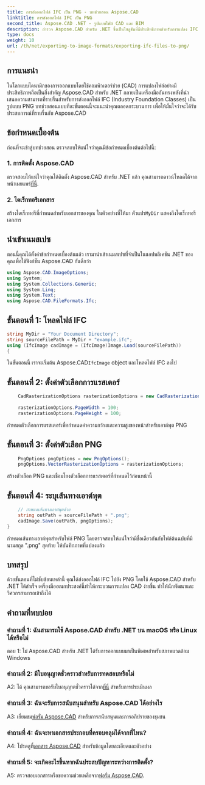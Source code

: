 ```yaml
---
title: การส่งออกไฟล์ IFC เป็น PNG - บทช่วยสอน Aspose.CAD
linktitle: การส่งออกไฟล์ IFC เป็น PNG
second_title: Aspose.CAD .NET - รูปแบบไฟล์ CAD และ BIM
description: สำรวจ Aspose.CAD สำหรับ .NET ซึ่งเป็นโซลูชันที่มีประสิทธิภาพสำหรับการแปลง IFC เป็น PNG ได้อย่างราบรื่น ดาวน์โหลดตอนนี้เพื่อการประมวลผลไฟล์ CAD ที่มีประสิทธิภาพ
type: docs
weight: 10
url: /th/net/exporting-to-image-formats/exporting-ifc-files-to-png/
---
```

## การแนะนำ

ในโลกแบบไดนามิกของการออกแบบโดยใช้คอมพิวเตอร์ช่วย (CAD) การแปลงไฟล์อย่างมีประสิทธิภาพถือเป็นสิ่งสำคัญ Aspose.CAD สำหรับ .NET กลายเป็นเครื่องมืออันทรงพลังที่นำเสนอความสามารถที่ราบรื่นสำหรับการส่งออกไฟล์ IFC (Industry Foundation Classes) เป็นรูปแบบ PNG บทช่วยสอนแบบทีละขั้นตอนนี้จะแนะนำคุณตลอดกระบวนการ เพื่อให้มั่นใจว่าจะได้รับประสบการณ์ที่ราบรื่นกับ Aspose.CAD

## ข้อกำหนดเบื้องต้น

ก่อนที่จะเข้าสู่บทช่วยสอน ตรวจสอบให้แน่ใจว่าคุณมีข้อกำหนดเบื้องต้นต่อไปนี้:

### 1. การติดตั้ง Aspose.CAD

 ตรวจสอบให้แน่ใจว่าคุณได้ติดตั้ง Aspose.CAD สำหรับ .NET แล้ว คุณสามารถดาวน์โหลดได้จากหน้าเผยแพร่[ที่นี่](https://releases.aspose.com/cad/net/).

### 2. ไดเร็กทอรีเอกสาร

 สร้างไดเร็กทอรีที่กำหนดสำหรับเอกสารของคุณ ในตัวอย่างที่ให้มา ตัวแปร`MyDir` แสดงถึงไดเร็กทอรีเอกสาร

## นำเข้าเนมสเปซ

ตอนนี้คุณได้ตั้งค่าข้อกำหนดเบื้องต้นแล้ว เรามานำเข้าเนมสเปซที่จำเป็นในแอปพลิเคชัน .NET ของคุณเพื่อใช้ฟังก์ชัน Aspose.CAD กันดีกว่า

```csharp
using Aspose.CAD.ImageOptions;
using System;
using System.Collections.Generic;
using System.Linq;
using System.Text;
using Aspose.CAD.FileFormats.Ifc;
```

## ขั้นตอนที่ 1: โหลดไฟล์ IFC

```csharp
string MyDir = "Your Document Directory";
string sourceFilePath = MyDir + "example.ifc";
using (IfcImage cadImage = (IfcImage)Image.Load(sourceFilePath))
{
```

 ในขั้นตอนนี้ เราจะเริ่มต้น Aspose.CAD`IfcImage` object และโหลดไฟล์ IFC ลงไป

## ขั้นตอนที่ 2: ตั้งค่าตัวเลือกการแรสเตอร์

```csharp
    CadRasterizationOptions rasterizationOptions = new CadRasterizationOptions();
   
    rasterizationOptions.PageWidth = 100;
    rasterizationOptions.PageHeight = 100;
```

กำหนดตัวเลือกการแรสเตอร์เพื่อกำหนดค่าความกว้างและความสูงของหน้าสำหรับเอาต์พุต PNG

## ขั้นตอนที่ 3: ตั้งค่าตัวเลือก PNG

```csharp
    PngOptions pngOptions = new PngOptions();
    pngOptions.VectorRasterizationOptions = rasterizationOptions;
```

สร้างตัวเลือก PNG และเชื่อมโยงตัวเลือกการแรสเตอร์ที่กำหนดไว้ก่อนหน้านี้

## ขั้นตอนที่ 4: ระบุเส้นทางเอาต์พุต

```csharp
    // กำหนดเส้นทางเอาต์พุตด้วย
    string outPath = sourceFilePath + ".png";
    cadImage.Save(outPath, pngOptions);
}
```

กำหนดเส้นทางเอาต์พุตสำหรับไฟล์ PNG โดยตรวจสอบให้แน่ใจว่ามีชื่อเดียวกันกับไฟล์ต้นฉบับที่มีนามสกุล ".png" สุดท้าย ให้บันทึกภาพที่แปลงแล้ว

## บทสรุป

ด้วยขั้นตอนที่ไม่ซับซ้อนเหล่านี้ คุณได้ส่งออกไฟล์ IFC ไปยัง PNG โดยใช้ Aspose.CAD สำหรับ .NET ได้สำเร็จ เครื่องมืออเนกประสงค์นี้ทำให้กระบวนการแปลง CAD ง่ายขึ้น ทำให้นักพัฒนาและวิศวกรสามารถเข้าถึงได้

## คำถามที่พบบ่อย

### คำถามที่ 1: ฉันสามารถใช้ Aspose.CAD สำหรับ .NET บน macOS หรือ Linux ได้หรือไม่

ตอบ 1: ไม่ Aspose.CAD สำหรับ .NET ได้รับการออกแบบมาเป็นพิเศษสำหรับสภาพแวดล้อม Windows

### คำถามที่ 2: มีใบอนุญาตชั่วคราวสำหรับการทดสอบหรือไม่

 A2: ได้ คุณสามารถขอรับใบอนุญาตชั่วคราวได้จาก[ที่นี่](https://purchase.aspose.com/temporary-license/) สำหรับการประเมินผล

### คำถามที่ 3: ฉันจะรับการสนับสนุนสำหรับ Aspose.CAD ได้อย่างไร

 A3: เยี่ยมชม[ฟอรั่ม Aspose.CAD](https://forum.aspose.com/c/cad/19) สำหรับการสนับสนุนและการอภิปรายของชุมชน

### คำถามที่ 4: ฉันจะหาเอกสารประกอบที่ครอบคลุมได้จากที่ไหน?

 A4: โปรดดูที่[เอกสาร Aspose.CAD](https://reference.aspose.com/cad/net/) สำหรับข้อมูลโดยละเอียดและตัวอย่าง

### คำถามที่ 5: จะเกิดอะไรขึ้นหากฉันประสบปัญหาระหว่างการติดตั้ง?

 A5: ตรวจสอบเอกสารหรือขอความช่วยเหลือจาก[ฟอรั่ม Aspose.CAD](https://forum.aspose.com/c/cad/19).